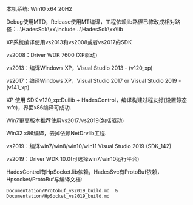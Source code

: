 本机系统: Win10 x64 20H2

Debug使用MTD，Release使用MT编译，工程依赖lib路径已修改成相对路径：..\HadesSdk\xx\include ..\HadesSdk\xx\lib

XP系统编译使用vs2013和vs2008或者vs2017的SDK

vs2008：Driver WDK 7600 (XP驱动)

vs2013：编译Windows XP，Visual Studio 2013 -  (v120_xp)

vs2017：编译Windows XP，Visual Studio 2017 or Visual Studio 2019 - (v141_xp)

XP 使用 SDK v120_xp:Duilib + HadesControl，编译构建过程友好(设置静态mfc)，界面x86编译可成功.

Win7更高版本推荐使用vs2017/vs2019(包括驱动) 

Win32 x86编译，去掉依赖NetDrvlib工程.

vs2019：编译win7/win8/win10/win11  Visual Studio 2019 (SDK_142) 

vs2019：Driver WDK 10.0(可选择win7/win10运行平台)

HadesControl有HpSocket.lib依赖，HadesSvc有ProtoBuf依赖，Hpsocket/ProtoBuf与编译文档:

```
Documentation/Protobuf_vs2019_build.md  & Documentation/HpSocket_vs2019_build.md
```

